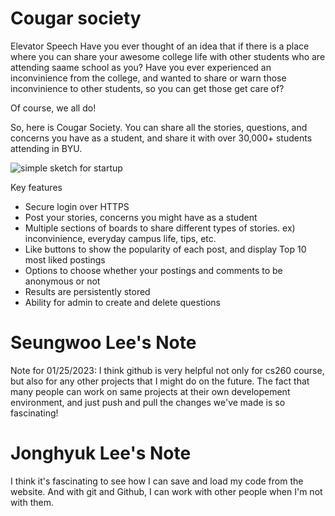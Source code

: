 # Cougar society

Elevator Speech
Have you ever thought of an idea that if there is a place where you can share your awesome college life with other students who are attending saame school as you?
Have you ever experienced an inconvinience from the college, and wanted to share or warn those inconvinience to other students, so you can get those get care of?

Of course, we all do!

So, here is Cougar Society.
You can share all the stories, questions, and concerns you have as a student, and share it with over 30,000+ students attending in BYU.

![simple sketch for startup](https://user-images.githubusercontent.com/92830075/215238607-6bf302a2-7640-4591-9e35-bed12f6de73b.png)

Key features
  * Secure login over HTTPS
  * Post your stories, concerns you might have as a student
  * Multiple sections of boards to share different types of stories. ex) inconvinience, everyday campus life, tips, etc.
  * Like buttons to show the popularity of each post, and display Top 10 most liked postings
  * Options to choose whether your postings and comments to be anonymous or not
  * Results are persistently stored
  * Ability for admin to create and delete questions

# Seungwoo Lee's Note
Note for 01/25/2023:
I think github is very helpful not only for cs260 course, but also for any other projects that I might do on the future.
The fact that many people can work on same projects at their own developement environment, and just push and pull the changes we've made is so fascinating!

# Jonghyuk Lee's Note
I think it's fascinating to see how I can save and load my code from the website. And with git and Github, I can work with other people when I'm not with them.

